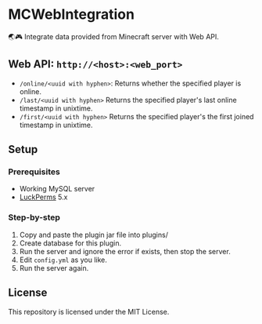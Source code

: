 # MCWebIntegration
🌏🎮 Integrate data provided from Minecraft server with Web API.

## Web API: `http://<host>:<web_port>`
* `/online/<uuid with hyphen>`: Returns whether the specified player is online.
* `/last/<uuid with hyphen>` Returns the specified player's last online timestamp in unixtime.
* `/first/<uuid with hyphen>` Returns the specified player's the first joined timestamp in unixtime.

## Setup
### Prerequisites
* Working MySQL server
* [LuckPerms](https://luckperms.net) 5.x
### Step-by-step
1. Copy and paste the plugin jar file into plugins/
2. Create database for this plugin.
3. Run the server and ignore the error if exists, then stop the server.
4. Edit `config.yml` as you like.
5. Run the server again.

## License
This repository is licensed under the MIT License.

